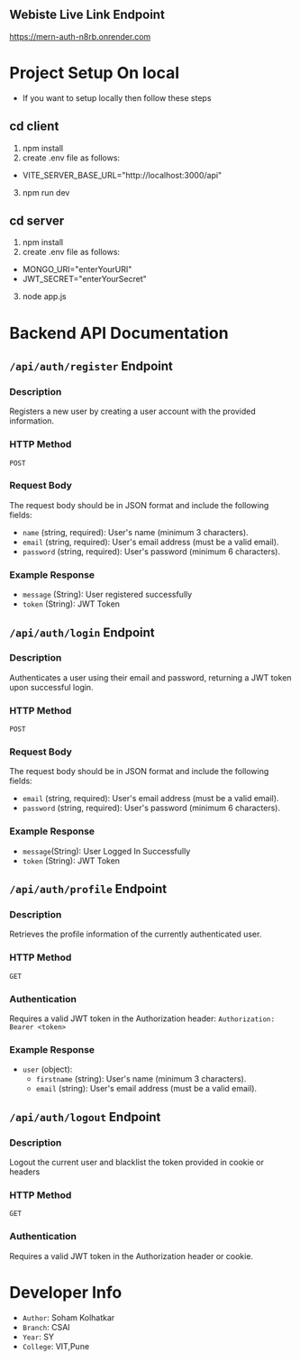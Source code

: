## Webiste Live Link Endpoint

https://mern-auth-n8rb.onrender.com

# Project Setup On local

- If you want to setup locally then follow these steps

## cd client

1. npm install
2. create .env file as follows:

- VITE_SERVER_BASE_URL="http://localhost:3000/api"

3. npm run dev

## cd server

1. npm install
2. create .env file as follows:

- MONGO_URI="enterYourURI"
- JWT_SECRET="enterYourSecret"

3. node app.js

# Backend API Documentation

## `/api/auth/register` Endpoint

### Description

Registers a new user by creating a user account with the provided information.

### HTTP Method

`POST`

### Request Body

The request body should be in JSON format and include the following fields:

- `name` (string, required): User's name (minimum 3 characters).
- `email` (string, required): User's email address (must be a valid email).
- `password` (string, required): User's password (minimum 6 characters).

### Example Response

- `message` (String): User registered successfully
- `token` (String): JWT Token

## `/api/auth/login` Endpoint

### Description

Authenticates a user using their email and password, returning a JWT token upon successful login.

### HTTP Method

`POST`

### Request Body

The request body should be in JSON format and include the following fields:

- `email` (string, required): User's email address (must be a valid email).
- `password` (string, required): User's password (minimum 6 characters).

### Example Response

- `message`(String): User Logged In Successfully
- `token` (String): JWT Token

## `/api/auth/profile` Endpoint

### Description

Retrieves the profile information of the currently authenticated user.

### HTTP Method

`GET`

### Authentication

Requires a valid JWT token in the Authorization header:
`Authorization: Bearer <token>`

### Example Response

- `user` (object):
  - `firstname` (string): User's name (minimum 3 characters).
  - `email` (string): User's email address (must be a valid email).

## `/api/auth/logout` Endpoint

### Description

Logout the current user and blacklist the token provided in cookie or headers

### HTTP Method

`GET`

### Authentication

Requires a valid JWT token in the Authorization header or cookie.

# Developer Info

- `Author`: Soham Kolhatkar
- `Branch`: CSAI
- `Year`: SY
- `College`: VIT,Pune
